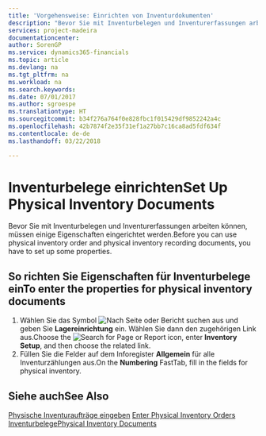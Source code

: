 ```yaml
---
title: 'Vorgehensweise: Einrichten von Inventurdokumenten'
description: "Bevor Sie mit Inventurbelegen und Inventurerfassungen arbeiten können, müssen einige Eigenschaften eingerichtet werden."
services: project-madeira
documentationcenter: 
author: SorenGP
ms.service: dynamics365-financials
ms.topic: article
ms.devlang: na
ms.tgt_pltfrm: na
ms.workload: na
ms.search.keywords: 
ms.date: 07/01/2017
ms.author: sgroespe
ms.translationtype: HT
ms.sourcegitcommit: b34f276a764f0e828fbc1f015429df9852242a4c
ms.openlocfilehash: 42b7874f2e35f31ef1a27bb7c16ca8ad5fdf634f
ms.contentlocale: de-de
ms.lasthandoff: 03/22/2018

---
```

# <a name="set-up-physical-inventory-documents"></a><span data-ttu-id="7875f-103">Inventurbelege einrichten</span><span class="sxs-lookup"><span data-stu-id="7875f-103">Set Up Physical Inventory Documents</span></span>
<span data-ttu-id="7875f-104">Bevor Sie mit Inventurbelegen und Inventurerfassungen arbeiten können, müssen einige Eigenschaften eingerichtet werden.</span><span class="sxs-lookup"><span data-stu-id="7875f-104">Before you can use physical inventory order and physical inventory recording documents, you have to set up some properties.</span></span>  

## <a name="to-enter-the-properties-for-physical-inventory-documents"></a><span data-ttu-id="7875f-105">So richten Sie Eigenschaften für Inventurbelege ein</span><span class="sxs-lookup"><span data-stu-id="7875f-105">To enter the properties for physical inventory documents</span></span>  

1.  <span data-ttu-id="7875f-106">Wählen Sie das Symbol ![Nach Seite oder Bericht suchen](../../media/ui-search/search_small.png "Nach Seite oder Bericht suchen") aus und geben Sie **Lagereinrichtung** ein. Wählen Sie dann den zugehörigen Link aus.</span><span class="sxs-lookup"><span data-stu-id="7875f-106">Choose the ![Search for Page or Report](../../media/ui-search/search_small.png "Search for Page or Report icon") icon, enter **Inventory Setup**, and then choose the related link.</span></span>  
2.  <span data-ttu-id="7875f-107">Füllen Sie die Felder auf dem Inforegister **Allgemein** für alle Inventurzählungen aus.</span><span class="sxs-lookup"><span data-stu-id="7875f-107">On the **Numbering** FastTab, fill in the fields for physical inventory.</span></span>  

## <a name="see-also"></a><span data-ttu-id="7875f-108">Siehe auch</span><span class="sxs-lookup"><span data-stu-id="7875f-108">See Also</span></span>  
 <span data-ttu-id="7875f-109">[Physische Inventuraufträge eingeben](how-to-enter-physical-inventory-orders.md) </span><span class="sxs-lookup"><span data-stu-id="7875f-109">[Enter Physical Inventory Orders](how-to-enter-physical-inventory-orders.md) </span></span>  
 [<span data-ttu-id="7875f-110">Inventurbelege</span><span class="sxs-lookup"><span data-stu-id="7875f-110">Physical Inventory Documents</span></span>](physical-inventory-documents.md)

